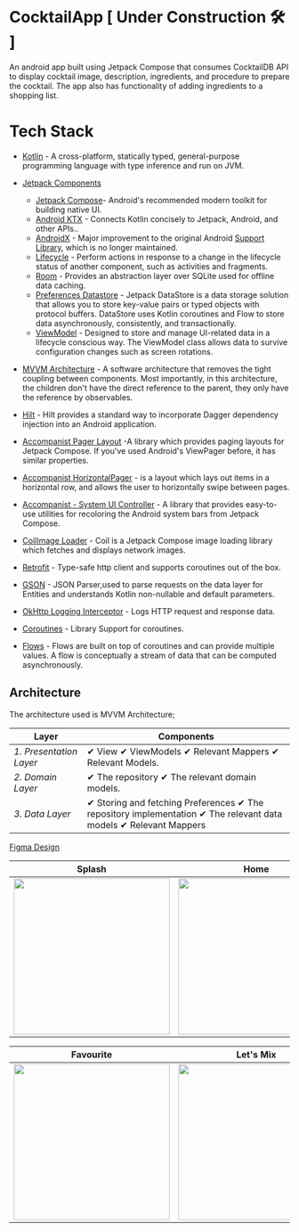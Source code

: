# CocktailApp [ Under Construction 🛠️ ]

An android app built using Jetpack Compose that consumes CocktailDB API to display cocktail image, description, ingredients, and procedure to prepare the cocktail. The app also has functionality of adding ingredients to a shopping list.


# Tech Stack

- [Kotlin](https://kotlinlang.org/) - A cross-platform, statically typed, general-purpose programming language with type inference and run on JVM.

- [Jetpack Components](https://developer.android.com/jetpack)
    - [Jetpack Compose](https://developer.android.com/jetpack/compose)- Android's recommended modern toolkit for building native UI.
    - [Android KTX](https://developer.android.com/kotlin/ktx.html) - Connects Kotlin concisely to Jetpack, Android, and other APIs..
    - [AndroidX](https://developer.android.com/jetpack/androidx) - Major improvement to the original Android [Support Library](https://developer.android.com/topic/libraries/support-library/index), which is no longer maintained.
    - [Lifecycle](https://developer.android.com/topic/libraries/architecture/lifecycle) - Perform actions in response to a change in the lifecycle status of another component, such as activities and fragments.
    - [Room](https://developer.android.com/training/data-storage/room) - Provides an abstraction layer over SQLite used for offline data caching.
    - [Preferences Datastore](https://developer.android.com/topic/libraries/architecture/datastore) - Jetpack DataStore is a data storage solution that allows you to store key-value pairs or typed objects with protocol buffers. DataStore uses Kotlin coroutines and Flow to store data asynchronously, consistently, and transactionally.
    - [ViewModel](https://developer.android.com/topic/libraries/architecture/viewmodel) - Designed to store and manage UI-related data in a lifecycle conscious way. The ViewModel class allows data to survive configuration changes such as screen rotations.


- [MVVM Architecture](https://developer.android.com/topic/architecture) - A software architecture that removes the tight coupling between components. Most importantly, in this architecture, the children don't have the direct reference to the parent, they only have the reference by observables.
- [Hilt](https://dagger.dev/hilt/) - Hilt provides a standard way to incorporate Dagger dependency injection into an Android application.
- [Accompanist Pager Layout](https://google.github.io/accompanist/) -A library which provides paging layouts for Jetpack Compose. If you've used Android's ViewPager before, it has similar properties.
- [Accompanist HorizontalPager](https://google.github.io/accompanist/pager/) - is a layout which lays out items in a horizontal row, and allows the user to horizontally swipe between pages.
- [Accompanist - System UI Controller](https://github.com/google/accompanist/blob/main/systemuicontroller) - A library that provides easy-to-use utilities for recoloring the Android system bars from Jetpack Compose.
- [CoilImage Loader](https://coil-kt.github.io/coil/getting_started/) - Coil is a Jetpack Compose image loading library which fetches and displays network images.
- [Retrofit](https://square.github.io/retrofit/) - Type-safe http client
  and supports coroutines out of the box.
- [GSON](https://github.com/square/gson) - JSON Parser,used to parse
  requests on the data layer for Entities and understands Kotlin non-nullable
  and default parameters.
- [OkHttp Logging Interceptor](https://github.com/square/okhttp/blob/master/okhttp-logging-interceptor/README.md) - Logs HTTP request and response data.
- [Coroutines](https://github.com/Kotlin/kotlinx.coroutines) - Library Support for coroutines.
- [Flows](https://developer.android.com/kotlin/flow) - Flows are built on top of coroutines and can provide multiple values. A flow is conceptually a stream of data that can be computed asynchronously.


## Architecture
The architecture used is MVVM Architecture;

Layer | Components
--- | ---
*1. Presentation Layer* | ✔ View ✔ ViewModels ✔ Relevant Mappers ✔ Relevant Models.
*2. Domain Layer* | ✔ The repository ✔ The relevant domain models.
*3. Data Layer* | ✔ Storing and fetching Preferences ✔ The repository implementation ✔ The relevant data models ✔ Relevant Mappers


[Figma Design](https://www.figma.com/file/yAMJUuyEIFU7bY6KKgIOe5/CocktailApp2?node-id=113%3A275&t=9LIUGYMYrwmxwGTG-1)

Splash | Home | Search | Cocktail
--- | --- | --- | --- 
<img src="https://user-images.githubusercontent.com/57729176/202124417-469154f8-4359-4277-b269-7ffc431c405b.png" width="280"/> | <img src="https://user-images.githubusercontent.com/57729176/202128520-b2ab1d63-a048-4729-b477-bc2acfb880e1.png" width="280"/> | <img src="https://user-images.githubusercontent.com/57729176/202131225-58c82cb5-1dfe-4d4f-bb23-fd80d2e3762c.png" width="280"/> | <img src="https://user-images.githubusercontent.com/57729176/202120658-aa8956f9-25d5-4f0a-b0f6-d530dbb34e84.png" width="280"/>

Favourite | Let's Mix | Add Shopping | Shopping List
--- | --- | --- | --- 
<img src="https://user-images.githubusercontent.com/57729176/202133546-b6c919e5-96ea-4bb9-9b3e-87fd9b6210b6.png" width="280"/> | <img src="https://user-images.githubusercontent.com/57729176/202134695-3bc938f4-639a-4d74-a6e7-b6a9e333841c.png" width="280"/> | <img src="https://user-images.githubusercontent.com/57729176/202137477-1cdfe7a0-66c0-4bcf-a377-84bc175d0266.png" width="280"/> | <img src="https://user-images.githubusercontent.com/57729176/202136836-5a5f9fab-bd7f-4f9d-aa35-71f449a87a56.png" width="280"/>


